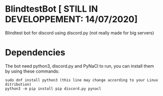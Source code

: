 # BlindtestBot [ STILL IN DEVELOPPEMENT: 14/07/2020]
Blindtest bot for discord using discord.py (not really made for big servers)

# Dependencies
The bot need python3, discord.py and PyNaCl to run, you can install them by using these commands:
```
sudo dnf install python3 (this line may change according to your Linux ditribution)
python3 -m pip install pip discord.py pynacl
```